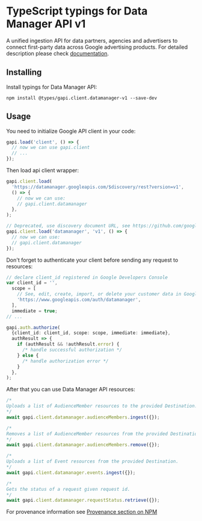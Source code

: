 # TypeScript typings for Data Manager API v1

A unified ingestion API for data partners, agencies and advertisers to connect first-party data across Google advertising products.
For detailed description please check [documentation](https://developers.google.com/data-manager).

## Installing

Install typings for Data Manager API:

```
npm install @types/gapi.client.datamanager-v1 --save-dev
```

## Usage

You need to initialize Google API client in your code:

```typescript
gapi.load('client', () => {
  // now we can use gapi.client
  // ...
});
```

Then load api client wrapper:

```typescript
gapi.client.load(
  'https://datamanager.googleapis.com/$discovery/rest?version=v1',
  () => {
    // now we can use:
    // gapi.client.datamanager
  },
);
```

```typescript
// Deprecated, use discovery document URL, see https://github.com/google/google-api-javascript-client/blob/master/docs/reference.md#----gapiclientloadname----version----callback--
gapi.client.load('datamanager', 'v1', () => {
  // now we can use:
  // gapi.client.datamanager
});
```

Don't forget to authenticate your client before sending any request to resources:

```typescript
// declare client_id registered in Google Developers Console
var client_id = '',
  scope = [
    // See, edit, create, import, or delete your customer data in Google Ads, Google Marketing Platform (Campaign Manager 360, Search Ads 360, Display & Video 360), and Google Analytics
    'https://www.googleapis.com/auth/datamanager',
  ],
  immediate = true;
// ...

gapi.auth.authorize(
  {client_id: client_id, scope: scope, immediate: immediate},
  authResult => {
    if (authResult && !authResult.error) {
      /* handle successful authorization */
    } else {
      /* handle authorization error */
    }
  },
);
```

After that you can use Data Manager API resources: <!-- TODO: make this work for multiple namespaces -->

```typescript
/*
Uploads a list of AudienceMember resources to the provided Destination.
*/
await gapi.client.datamanager.audienceMembers.ingest({});

/*
Removes a list of AudienceMember resources from the provided Destination.
*/
await gapi.client.datamanager.audienceMembers.remove({});

/*
Uploads a list of Event resources from the provided Destination.
*/
await gapi.client.datamanager.events.ingest({});

/*
Gets the status of a request given request id.
*/
await gapi.client.datamanager.requestStatus.retrieve({});
```

For provenance information see [Provenance section on NPM](https://www.npmjs.com/package/@maxim_mazurok/gapi.client.datamanager-v1#Provenance:~:text=none-,Provenance,-Built%20and%20signed)
